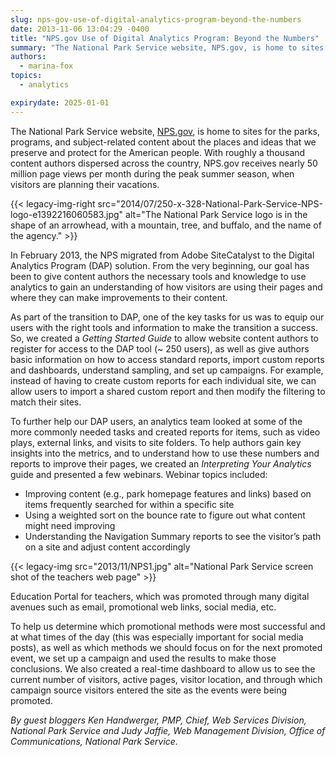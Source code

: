 ```yaml
---
slug: nps-gov-use-of-digital-analytics-program-beyond-the-numbers
date: 2013-11-06 13:04:29 -0400
title: "NPS.gov Use of Digital Analytics Program: Beyond the Numbers"
summary: "The National Park Service website, NPS.gov, is home to sites for the parks, programs, and subject-related content about the places and ideas that we preserve and protect for the American people."
authors:
  - marina-fox
topics:
  - analytics

expirydate: 2025-01-01
---
```


The National Park Service website, [NPS.gov](http://www.nps.gov/), is home to sites for the parks, programs, and subject-related content about the places and ideas that we preserve and protect for the American people. With roughly a thousand content authors dispersed across the country, NPS.gov receives nearly 50 million page views per month during the peak summer season, when visitors are planning their vacations.

{{< legacy-img-right src="2014/07/250-x-328-National-Park-Service-NPS-logo-e1392216060583.jpg" alt="The National Park Service logo is in the shape of an arrowhead, with a mountain, tree, and buffalo, and the name of the agency." >}}

In February 2013, the NPS migrated from Adobe SiteCatalyst to the Digital Analytics Program (DAP) solution. From the very beginning, our goal has been to give content authors the necessary tools and knowledge to use analytics to gain an understanding of how visitors are using their pages and where they can make improvements to their content.

As part of the transition to DAP, one of the key tasks for us was to equip our users with the right tools and information to make the transition a success. So, we created a _Getting Started Guide_ to allow website content authors to register for access to the DAP tool (~ 250 users), as well as give authors basic information on how to access standard reports, import custom reports and dashboards, understand sampling, and set up campaigns. For example, instead of having to create custom reports for each individual site, we can allow users to import a shared custom report and then modify the filtering to match their sites.

To further help our DAP users, an analytics team looked at some of the more commonly needed tasks and created reports for items, such as video plays, external links, and visits to site folders. To help authors gain key insights into the metrics, and to understand how to use these numbers and reports to improve their pages, we created an _Interpreting Your Analytics_ guide and presented a few webinars. Webinar topics included:

  * Improving content (e.g., park homepage features and links) based on items frequently searched for within a specific site
  * Using a weighted sort on the bounce rate to figure out what content might need improving
  * Understanding the Navigation Summary reports to see the visitor’s path on a site and adjust content accordingly

{{< legacy-img src="2013/11/NPS1.jpg" alt="National Park Service screen shot of the teachers web page" >}}

Education Portal for teachers, which was promoted through many digital avenues such as email, promotional web links, social media, etc.

To help us determine which promotional methods were most successful and at what times of the day (this was especially important for social media posts), as well as which methods we should focus on for the next promoted event, we set up a campaign and used the results to make those conclusions. We also created a real-time dashboard to allow us to see the current number of visitors, active pages, visitor location, and through which campaign source visitors entered the site as the events were being promoted.

_By guest bloggers Ken Handwerger, PMP, Chief, Web Services Division, National Park Service and Judy Jaffie, Web Management Division, Office of Communications, National Park Service._

